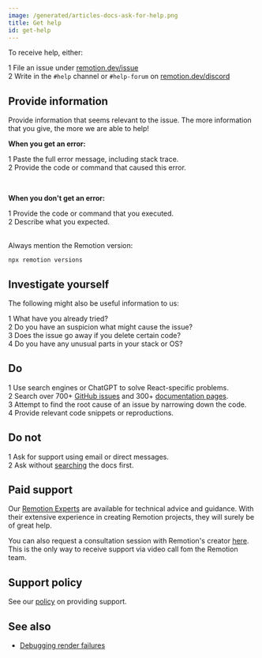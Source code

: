 ```yaml
---
image: /generated/articles-docs-ask-for-help.png
title: Get help
id: get-help
---
```


To receive help, either:

<Step>1</Step> File an issue under <a href="https://remotion.dev/issue">remotion.dev/issue</a> <br/>
<Step>2</Step> Write in the <code>#help</code> channel or <code>#help-forum</code> on <a href="https://remotion.dev/discord">remotion.dev/discord</a>

## Provide information

Provide information that seems relevant to the issue. The more information that you give, the more we are able to help!

**When you get an error:**

<Step>1</Step> Paste the full error message, including stack trace. <br/>
<Step>2</Step> Provide the code or command that caused this error. <br/>

<br/>

**When you don't get an error:**

<Step>1</Step> Provide the code or command that you executed. <br/>
<Step>2</Step> Describe what you expected. <br/><br/>

Always mention the Remotion version:

```
npx remotion versions
```

## Investigate yourself

The following might also be useful information to us:

<Step>1</Step> What have you already tried?<br/>
<Step>2</Step> Do you have an suspicion what might cause the issue?<br/>
<Step>3</Step> Does the issue go away if you delete certain code?<br/>
<Step>4</Step> Do you have any unusual parts in your stack or OS?

## Do

<Step>1</Step> Use search engines or ChatGPT to solve React-specific problems. <br/>
<Step>2</Step> Search over 700+ <a href="https://github.com/remotion-dev/remotion/issues">GitHub issues</a> and 300+ <a href="/search">documentation pages</a>. <br/>
<Step>3</Step> Attempt to find the root cause of an issue by narrowing down the code.<br/>
<Step>4</Step> Provide relevant code snippets or reproductions.

## Do not

<Step error>1</Step> Ask for support using email or direct messages. <br/>
<Step error>2</Step> Ask without <a href="/search">searching</a> the docs first. <br/>

## Paid support

Our [Remotion Experts](/experts) are available for technical advice and guidance. With their extensive experience in creating Remotion projects, they will surely be of great help.

You can also request a consultation session with Remotion's creator [here](https://cal.com/remotion/consulting).  
This is the only way to receive support via video call fom the Remotion team.

## Support policy

See our [policy](/docs/support) on providing support.

## See also

- [Debugging render failures](/docs/troubleshooting/debug-failed-render)
